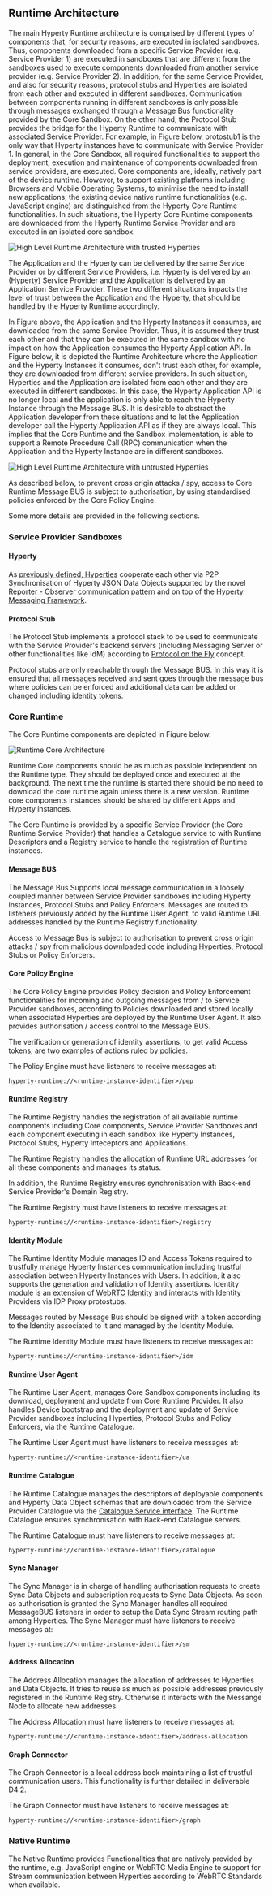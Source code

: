 Runtime Architecture
--------------------

The main Hyperty Runtime architecture is comprised by different types of components that, for security reasons, are executed in isolated sandboxes. Thus, components downloaded from a specific Service Provider (e.g. Service Provider 1) are executed in sandboxes that are different from the sandboxes used to execute components downloaded from another service provider (e.g. Service Provider 2). In addition, for the same Service Provider, and also for security reasons, protocol stubs and Hyperties are isolated from each other and executed in different sandboxes. Communication between components running in different sandboxes is only possible through messages exchanged through a Message Bus functionality provided by the Core Sandbox. On the other hand, the Protocol Stub provides the bridge for the Hyperty Runtime to communicate with associated Service Provider. For example, in Figure below, protostub1 is the only way that Hyperty instances have to communicate with Service Provider 1. In general, in the Core Sandbox, all required functionalities to support the deployment, execution and maintenance of components downloaded from service providers, are executed. Core components are, ideally, natively part of the device runtime. However, to support existing platforms including Browsers and Mobile Operating Systems, to minimise the need to install new applications, the existing device native runtime functionalities (e.g. JavaScript engine) are distinguished from the Hyperty Core Runtime functionalities. In such situations, the Hyperty Core Runtime components are downloaded from the Hyperty Runtime Service Provider and are executed in an isolated core sandbox.

![High Level Runtime Architecture with trusted Hyperties](Runtime_Architecture_high_level.png)

The Application and the Hyperty can be delivered by the same Service Provider or by different Service Providers, i.e. Hyperty is delivered by an (Hyperty) Service Provider and the Application is delivered by an Application Service Provider. These two different situations impacts the level of trust between the Application and the Hyperty, that should be handled by the Hyperty Runtime accordingly.

In Figure above, the Application and the Hyperty Instances it consumes, are downloaded from the same Service Provider. Thus, it is assumed they trust each other and that they can be executed in the same sandbox with no impact on how the Application consumes the Hyperty Application API. In Figure below, it is depicted the Runtime Architecture where the Application and the Hyperty Instances it consumes, don't trust each other, for example, they are downloaded from different service providers. In such situation, Hyperties and the Application are isolated from each other and they are executed in different sandboxes. In this case, the Hyperty Application API is no longer local and the application is only able to reach the Hyperty Instance through the Message BUS. It is desirable to abstract the Application developer from these situations and to let the Application developer call the Hyperty Application API as if they are always local. This implies that the Core Runtime and the Sandbox implementation, is able to support a Remote Procedure Call (RPC) communication when the Application and the Hyperty Instance are in different sandboxes.

![High Level Runtime Architecture with untrusted Hyperties](Runtime_Architecture_high_level_unstrusted.png)

As described below, to prevent cross origin attacks / spy, access to Core Runtime Message BUS is subject to authorisation, by using standardised policies enforced by the Core Policy Engine.

Some more details are provided in the following sections.

### Service Provider Sandboxes

#### Hyperty

As [previously defined, Hyperties](https://github.com/reTHINK-project/dev-service-framework/blob/master/docs/manuals/hyperty.md) cooperate each other via P2P Synchronisation of Hyperty JSON Data Objects supported by the novel [Reporter - Observer communication pattern](https://github.com/reTHINK-project/dev-service-framework/blob/master/docs/manuals/p2p-data-sync.md) and on top of the [Hyperty Messaging Framework](https://github.com/reTHINK-project/dev-service-framework/blob/develop/docs/manuals/hyperty-messaging-framework.md).


#### Protocol Stub

The Protocol Stub implements a protocol stack to be used to communicate with the Service Provider's backend servers (including Messaging Server or other functionalities like IdM) according to [Protocol on the Fly](https://github.com/reTHINK-project/dev-service-framework/blob/develop/docs/manuals/hyperty-messaging-framework.md#protocol-on-the-fly-protofly-and-protostubs) concept.

Protocol stubs are only reachable through the Message BUS. In this way it is ensured that all messages received and sent goes through the message bus where policies can be enforced and additional data can be added or changed including identity tokens.

### Core Runtime

The Core Runtime components are depicted in Figure below.

![Runtime Core Architecture](Core_Runtime.png)

Runtime Core components should be as much as possible independent on the Runtime type. They should be deployed once and executed at the background. The next time the runtime is started there should be no need to download the core runtime again unless there is a new version. Runtime core components instances should be shared by different Apps and Hyperty instances.

The Core Runtime is provided by a specific Service Provider (the Core Runtime Service Provider) that handles a Catalogue service to with Runtime Descriptors and a Registry service to handle the registration of Runtime instances.

#### Message BUS

The Message Bus Supports local message communication in a loosely coupled manner between Service Provider sandboxes including Hyperty Instances, Protocol Stubs and Policy Enforcers. Messages are routed to listeners previously added by the Runtime User Agent, to valid Runtime URL addresses handled by the Runtime Registry functionality.

Access to Message Bus is subject to authorisation to prevent cross origin attacks / spy from malicious downloaded code including Hyperties, Protocol Stubs or Policy Enforcers.

#### Core Policy Engine

The Core Policy Engine provides Policy decision and Policy Enforcement functionalities for incoming and outgoing messages from / to Service Provider sandboxes, according to Policies downloaded and stored locally when associated Hyperties are deployed by the Runtime User Agent. It also provides authorisation / access control to the Message BUS.

The verification or generation of identity assertions, to get valid Access tokens, are two examples of actions ruled by policies.

The Policy Engine must have listeners to receive messages at:

```
hyperty-runtime://<runtime-instance-identifier>/pep
```


#### Runtime Registry

The Runtime Registry handles the registration of all available runtime components including Core components, Service Provider Sandboxes and each component executing in each sandbox like Hyperty Instances, Protocol Stubs, Hyperty Inteceptors and Applications.

The Runtime Registry handles the allocation of Runtime URL addresses for all these components and manages its status.

In addition, the Runtime Registry ensures synchronisation with Back-end Service Provider's Domain Registry.

The Runtime Registry must have listeners to receive messages at:

```
hyperty-runtime://<runtime-instance-identifier>/registry
```

#### Identity Module

The Runtime Identity Module manages ID and Access Tokens required to trustfully manage Hyperty Instances communication including trustful association between Hyperty Instances with Users. In addition, it also supports the generation and validation of Identity assertions. Identity module is an extension of [WebRTC Identity](http://w3c.github.io/WebRTC-pc/#identity) and interacts with Identity Providers via IDP Proxy protostubs.

Messages routed by Message Bus should be signed with a token according to the Identity associated to it and managed by the Identity Module.

The Runtime Identity Module must have listeners to receive messages at:

```
hyperty-runtime://<runtime-instance-identifier>/idm
```

#### Runtime User Agent

The Runtime User Agent, manages Core Sandbox components including its download, deployment and update from Core Runtime Provider. It also handles Device bootstrap and the deployment and update of Service Provider sandboxes including Hyperties, Protocol Stubs and Policy Enforcers, via the Runtime Catalogue.

The Runtime User Agent must have listeners to receive messages at:

```
hyperty-runtime://<runtime-instance-identifier>/ua
```

#### Runtime Catalogue

The Runtime Catalogue manages the descriptors of deployable components and Hyperty Data Object schemas that are downloaded from the Service Provider Catalogue via the [Catalogue Service interface](https://github.com/reTHINK-project/architecture/blob/master/docs/interface-design/Interface-Design.md#73-catalogue-interface). The Runtime Catalogue ensures synchronisation with Back-end Catalogue servers.

The Runtime Catalogue must have listeners to receive messages at:

```
hyperty-runtime://<runtime-instance-identifier>/catalogue
```


#### Sync Manager

The Sync Manager is in charge of handling authorisation requests to create Sync Data Objects and subscription requests to Sync Data Objects. As soon as authorisation is granted the Sync Manager handles all required MessageBUS listeners in order to setup the Data Sync Stream routing path among Hyperties. The Sync Manager must have listeners to receive messages at:

```
hyperty-runtime://<runtime-instance-identifier>/sm
```

#### Address Allocation

The Address Allocation manages the allocation of addresses to Hyperties and Data Objects. It tries to reuse as much as possible addresses previously registered in the Runtime Registry. Otherwise it interacts with the Messange Node to allocate new addresses.

The Address Allocation must have listeners to receive messages at:

```
hyperty-runtime://<runtime-instance-identifier>/address-allocation
```

#### Graph Connector

The Graph Connector is a local address book maintaining a list of trustful communication users. This functionality is further detailed in deliverable D4.2.

The Graph Connector must have listeners to receive messages at:

```
hyperty-runtime://<runtime-instance-identifier>/graph
```


### Native Runtime

The Native Runtime provides Functionalities that are natively provided by the runtime, e.g. JavaScript engine or WebRTC Media Engine to support for Stream communication between Hyperties according to WebRTC Standards when available.
